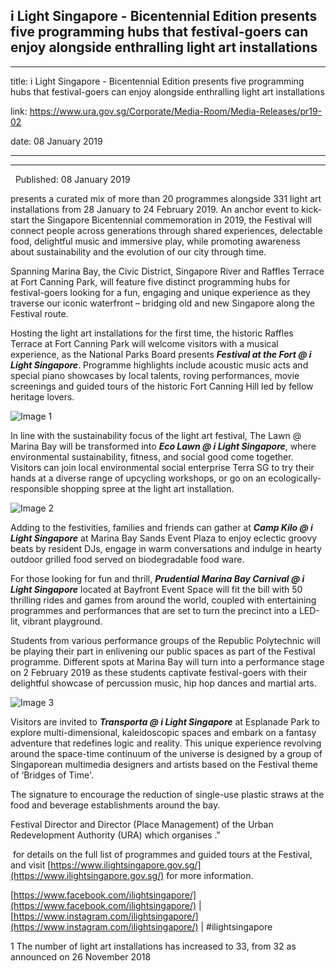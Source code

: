 ## i Light Singapore - Bicentennial Edition presents five programming hubs that festival-goers can enjoy alongside enthralling light art installations
---
title: i Light Singapore - Bicentennial Edition presents five programming hubs that festival-goers can enjoy alongside enthralling light art installations

link: https://www.ura.gov.sg/Corporate/Media-Room/Media-Releases/pr19-02

date: 08 January 2019

---

---------------------------------------------------------------------------------------------------------------------------------------------------

  Published: 08 January 2019

 presents a curated mix of more than 20 programmes alongside 331 light art installations from 28 January to 24 February 2019. An anchor event to kick-start the Singapore Bicentennial commemoration in 2019, the Festival will connect people across generations through shared experiences, delectable food, delightful music and immersive play, while promoting awareness about sustainability and the evolution of our city through time.

Spanning Marina Bay, the Civic District, Singapore River and Raffles Terrace at Fort Canning Park,  will feature five distinct programming hubs for festival-goers looking for a fun, engaging and unique experience as they traverse our iconic waterfront – bridging old and new Singapore along the Festival route.

Hosting the light art installations for the first time, the historic Raffles Terrace at Fort Canning Park will welcome visitors with a musical experience, as the National Parks Board presents **_Festival at the Fort @ i Light Singapore_**. Programme highlights include acoustic music acts and special piano showcases by local talents, roving performances, movie screenings and guided tours of the historic Fort Canning Hill led by fellow heritage lovers.

![Image 1](https://www.ura.gov.sg/-/media/Corporate/Media-Room/2019/Jan/pr19-02IMG1.JPG?h=250&w=400)  


In line with the sustainability focus of the light art festival, The Lawn @ Marina Bay will be transformed into **_Eco Lawn @ i Light Singapore_**, where environmental sustainability, fitness, and social good come together. Visitors can join local environmental social enterprise Terra SG to try their hands at a diverse range of upcycling workshops, or go on an ecologically-responsible shopping spree at the  light art installation.

![Image 2](https://www.ura.gov.sg/-/media/Corporate/Media-Room/2019/Jan/pr19-02IMG2.JPG?h=250&w=369)  


Adding to the festivities, families and friends can gather at **_Camp Kilo @ i Light Singapore_** at Marina Bay Sands Event Plaza to enjoy eclectic groovy beats by resident DJs, engage in warm conversations and indulge in hearty outdoor grilled food served on biodegradable food ware.

For those looking for fun and thrill, **_Prudential Marina Bay Carnival @ i Light Singapore_** located at Bayfront Event Space will fit the bill with 50 thrilling rides and games from around the world, coupled with entertaining programmes and performances that are set to turn the precinct into a LED-lit, vibrant playground.

Students from various performance groups of the Republic Polytechnic will be playing their part in enlivening our public spaces as part of the Festival programme. Different spots at Marina Bay will turn into a performance stage on 2 February 2019 as these students captivate festival-goers with their delightful showcase of percussion music, hip hop dances and martial arts.

![Image 3](https://www.ura.gov.sg/-/media/Corporate/Media-Room/2019/Jan/pr19-02IMG3.JPG?h=250&w=355)  


Visitors are invited to **_Transporta @ i Light Singapore_** at Esplanade Park to explore multi-dimensional, kaleidoscopic spaces and embark on a fantasy adventure that redefines logic and reality. This unique experience revolving around the space-time continuum of the universe is designed by a group of Singaporean multimedia designers and artists based on the Festival theme of ‘Bridges of Time'.

The signature  to encourage the reduction of single-use plastic straws at the food and beverage establishments around the bay.

Festival Director and Director (Place Management) of the Urban Redevelopment Authority (URA) which organises ."

 for details on the full list of programmes and guided tours at the Festival, and visit [https://www.ilightsingapore.gov.sg/](https://www.ilightsingapore.gov.sg/) for more information.

[https://www.facebook.com/ilightsingapore/](https://www.facebook.com/ilightsingapore/) | [](https://www.instagram.com/marinabaysg/)[https://www.instagram.com/ilightsingapore/](https://www.instagram.com/ilightsingapore/) | #ilightsingapore



1 The number of light art installations has increased to 33, from 32 as announced on 26 November 2018